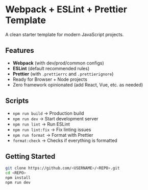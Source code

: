 # Webpack + ESLint + Prettier Template

A clean starter template for modern JavaScript projects.

## Features
- **Webpack** (with dev/prod/common configs)
- **ESLint** (default recommended rules)
- **Prettier** (with `.prettierrc` and `.prettierignore`)
- Ready for Browser + Node projects
- Zero framework opinionated (add React, Vue, etc. as needed)

## Scripts
- `npm run build` → Production build
- `npm run dev` → Start development server
- `npm run lint` → Run ESLint
- `npm run lint:fix` → Fix linting issues
- `npm run format` → Format with Prettier
- `format:check` → Checks if everything is formatted

## Getting Started
```bash
git clone https://github.com/<USERNAME>/<REPO>.git
cd <REPO>
npm install
npm run dev 
